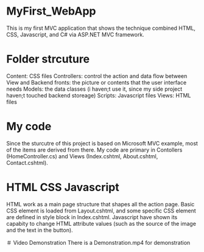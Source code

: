 # MyFirst_WebApp
This is my first MVC application that shows the technique combined HTML, CSS, Javascript, and C# via ASP.NET MVC framework.

# Folder strcuture
Content: CSS files
Controllers: control the action and data flow between View and Backend
fronts: the picture or contents that the user interface needs
Models: the data classes (i haven;t use it, since my side project haven;t touched backend storeage)
Scripts: Javascript files
Views: HTML files

# My code
Since the sturcutre of this project is based on Microsoft MVC example, most of the items are derived from there.
My code are primary in Contollers (HomeController.cs) and Views (Index.cshtml, About.cshtml, Contact.cshtml). 

# HTML CSS Javascript 
HTML work as a main page structure that shapes all the action page.
Basic CSS element is loaded from Layout.cshtml, and some specific CSS element are defined in style block in Index.cshtml.
Javascript have shown its capabity to change HTML attribute values (such as the source of the image and the text in the button).

＃ Video Demonstration
There is a Demonstration.mp4 for demonstration
